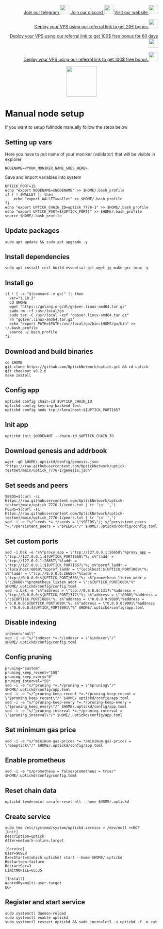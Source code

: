 <p style="font-size:14px" align="right">
<a href="https://t.me/kjnotes" target="_blank">Join our telegram <img src="https://user-images.githubusercontent.com/50621007/183283867-56b4d69f-bc6e-4939-b00a-72aa019d1aea.png" width="30"/></a>
<a href="https://discord.gg/JqQNcwff2e" target="_blank">Join our discord <img src="https://user-images.githubusercontent.com/50621007/176236430-53b0f4de-41ff-41f7-92a1-4233890a90c8.png" width="30"/></a>
<a href="https://kjnodes.com/" target="_blank">Visit our website <img src="https://user-images.githubusercontent.com/50621007/168689709-7e537ca6-b6b8-4adc-9bd0-186ea4ea4aed.png" width="30"/></a>
</p>

<p style="font-size:14px" align="right">
<a href="https://hetzner.cloud/?ref=y8pQKS2nNy7i" target="_blank">Deploy your VPS using our referral link to get 20€ bonus <img src="https://user-images.githubusercontent.com/50621007/174612278-11716b2a-d662-487e-8085-3686278dd869.png" width="30"/></a>
</p>
<p style="font-size:14px" align="right">
<a href="https://m.do.co/c/17b61545ca3a" target="_blank">Deploy your VPS using our referral link to get 100$ free bonus for 60 days <img src="https://user-images.githubusercontent.com/50621007/183284313-adf81164-6db4-4284-9ea0-bcb841936350.png" width="30"/></a>
</p>
<p style="font-size:14px" align="right">
<a href="https://www.vultr.com/?ref=7418642" target="_blank">Deploy your VPS using our referral link to get 100$ free bonus <img src="https://user-images.githubusercontent.com/50621007/183284971-86057dc2-2009-4d40-a1d4-f0901637033a.png" width="30"/></a>
</p>

<p align="center">
  <img height="100" height="auto" src="https://user-images.githubusercontent.com/50621007/171044333-016e348d-1d96-4d00-8dce-f7de45aa9f84.png">
</p>

# Manual node setup
If you want to setup fullnode manually follow the steps below

## Setting up vars
Here you have to put name of your moniker (validator) that will be visible in explorer
```
NODENAME=<YOUR_MONIKER_NAME_GOES_HERE>
```

Save and import variables into system
```
UPTICK_PORT=15
echo "export NODENAME=$NODENAME" >> $HOME/.bash_profile
if [ ! $WALLET ]; then
	echo "export WALLET=wallet" >> $HOME/.bash_profile
fi
echo "export UPTICK_CHAIN_ID=uptick_7776-1" >> $HOME/.bash_profile
echo "export UPTICK_PORT=${UPTICK_PORT}" >> $HOME/.bash_profile
source $HOME/.bash_profile
```

## Update packages
```
sudo apt update && sudo apt upgrade -y
```

## Install dependencies
```
sudo apt install curl build-essential git wget jq make gcc tmux -y
```

## Install go
```
if ! [ -x "$(command -v go)" ]; then
  ver="1.18.2"
  cd $HOME
  wget "https://golang.org/dl/go$ver.linux-amd64.tar.gz"
  sudo rm -rf /usr/local/go
  sudo tar -C /usr/local -xzf "go$ver.linux-amd64.tar.gz"
  rm "go$ver.linux-amd64.tar.gz"
  echo "export PATH=$PATH:/usr/local/go/bin:$HOME/go/bin" >> ~/.bash_profile
  source ~/.bash_profile
fi
```

## Download and build binaries
```
cd $HOME
git clone https://github.com/UptickNetwork/uptick.git && cd uptick
git checkout v0.2.0
make install
```

## Config app
```
uptickd config chain-id $UPTICK_CHAIN_ID
uptickd config keyring-backend test
uptickd config node tcp://localhost:${UPTICK_PORT}657
```

## Init app
```
uptickd init $NODENAME --chain-id $UPTICK_CHAIN_ID
```

## Download genesis and addrbook
```
wget -qO $HOME/.uptickd/config/genesis.json "https://raw.githubusercontent.com/UptickNetwork/uptick-testnet/main/uptick_7776-1/genesis.json"
```

## Set seeds and peers
```
SEEDS=$(curl -sL https://raw.githubusercontent.com/UptickNetwork/uptick-testnet/main/uptick_7776-1/seeds.txt | tr '\n' ',')
PEERS=$(curl -sL https://raw.githubusercontent.com/UptickNetwork/uptick-testnet/main/uptick_7776-1/peers.txt | tr '\n' ',')
sed -i -e "s/^seeds *=.*/seeds = \"$SEEDS\"/; s/^persistent_peers *=.*/persistent_peers = \"$PEERS\"/" $HOME/.uptickd/config/config.toml
```

## Set custom ports
```
sed -i.bak -e "s%^proxy_app = \"tcp://127.0.0.1:26658\"%proxy_app = \"tcp://127.0.0.1:${UPTICK_PORT}658\"%; s%^laddr = \"tcp://127.0.0.1:26657\"%laddr = \"tcp://127.0.0.1:${UPTICK_PORT}657\"%; s%^pprof_laddr = \"localhost:6060\"%pprof_laddr = \"localhost:${UPTICK_PORT}060\"%; s%^laddr = \"tcp://0.0.0.0:26656\"%laddr = \"tcp://0.0.0.0:${UPTICK_PORT}656\"%; s%^prometheus_listen_addr = \":26660\"%prometheus_listen_addr = \":${UPTICK_PORT}660\"%" $HOME/.uptickd/config/config.toml
sed -i.bak -e "s%^address = \"tcp://0.0.0.0:1317\"%address = \"tcp://0.0.0.0:${UPTICK_PORT}317\"%; s%^address = \":8080\"%address = \":${UPTICK_PORT}080\"%; s%^address = \"0.0.0.0:9090\"%address = \"0.0.0.0:${UPTICK_PORT}090\"%; s%^address = \"0.0.0.0:9091\"%address = \"0.0.0.0:${UPTICK_PORT}091\"%" $HOME/.uptickd/config/app.toml
```

## Disable indexing
```
indexer="null"
sed -i -e "s/^indexer *=.*/indexer = \"$indexer\"/" $HOME/.uptickd/config/config.toml
```

## Config pruning
```
pruning="custom"
pruning_keep_recent="100"
pruning_keep_every="0"
pruning_interval="50"
sed -i -e "s/^pruning *=.*/pruning = \"$pruning\"/" $HOME/.uptickd/config/app.toml
sed -i -e "s/^pruning-keep-recent *=.*/pruning-keep-recent = \"$pruning_keep_recent\"/" $HOME/.uptickd/config/app.toml
sed -i -e "s/^pruning-keep-every *=.*/pruning-keep-every = \"$pruning_keep_every\"/" $HOME/.uptickd/config/app.toml
sed -i -e "s/^pruning-interval *=.*/pruning-interval = \"$pruning_interval\"/" $HOME/.uptickd/config/app.toml
```

## Set minimum gas price
```
sed -i -e "s/^minimum-gas-prices *=.*/minimum-gas-prices = \"0auptick\"/" $HOME/.uptickd/config/app.toml
```

## Enable prometheus
```
sed -i -e "s/prometheus = false/prometheus = true/" $HOME/.uptickd/config/config.toml
```

## Reset chain data
```
uptickd tendermint unsafe-reset-all --home $HOME/.uptickd
```

## Create service
```
sudo tee /etc/systemd/system/uptickd.service > /dev/null <<EOF
[Unit]
Description=uptick
After=network-online.target

[Service]
User=$USER
ExecStart=$(which uptickd) start --home $HOME/.uptickd
Restart=on-failure
RestartSec=3
LimitNOFILE=65535

[Install]
WantedBy=multi-user.target
EOF
```

## Register and start service
```
sudo systemctl daemon-reload
sudo systemctl enable uptickd
sudo systemctl restart uptickd && sudo journalctl -u uptickd -f -o cat
```
